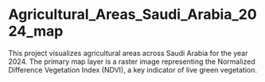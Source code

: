 # Agricultural_Areas_Saudi_Arabia_2024_map
This project visualizes agricultural areas across Saudi Arabia for the year 2024. The primary map layer is a raster image representing the Normalized Difference Vegetation Index (NDVI), a key indicator of live green vegetation.
